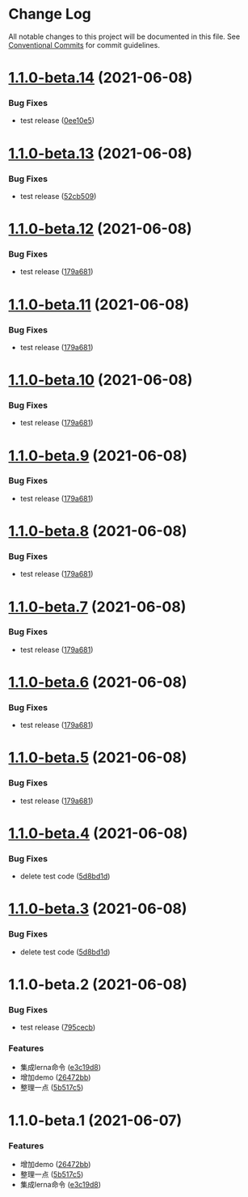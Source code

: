 # Change Log

All notable changes to this project will be documented in this file.
See [Conventional Commits](https://conventionalcommits.org) for commit guidelines.

# [1.1.0-beta.14](http://仓库地址/compare/@winexmaterial-scaffolds/wn-vue2-template@1.1.0-beta.13...@winexmaterial-scaffolds/wn-vue2-template@1.1.0-beta.14) (2021-06-08)


### Bug Fixes

* test  release ([0ee10e5](http://仓库地址/commits/0ee10e588c9e95452dd770e45edb55002d8c5346))





# [1.1.0-beta.13](http://仓库地址/compare/@winexmaterial-scaffolds/wn-vue2-template@1.1.0-beta.12...@winexmaterial-scaffolds/wn-vue2-template@1.1.0-beta.13) (2021-06-08)


### Bug Fixes

* test  release ([52cb509](http://仓库地址/commits/52cb509ab3d73010c903ba7e1954f2e287ecc4fd))





# [1.1.0-beta.12](http://仓库地址/compare/@winexmaterial-scaffolds/wn-vue2-template@1.1.0-beta.4...@winexmaterial-scaffolds/wn-vue2-template@1.1.0-beta.12) (2021-06-08)


### Bug Fixes

* test  release ([179a681](http://仓库地址/commits/179a6816de5885542fc54e9a63ed6848e295def8))





# [1.1.0-beta.11](http://仓库地址/compare/@winexmaterial-scaffolds/wn-vue2-template@1.1.0-beta.4...@winexmaterial-scaffolds/wn-vue2-template@1.1.0-beta.11) (2021-06-08)


### Bug Fixes

* test  release ([179a681](http://仓库地址/commits/179a6816de5885542fc54e9a63ed6848e295def8))





# [1.1.0-beta.10](http://仓库地址/compare/@winexmaterial-scaffolds/wn-vue2-template@1.1.0-beta.4...@winexmaterial-scaffolds/wn-vue2-template@1.1.0-beta.10) (2021-06-08)


### Bug Fixes

* test  release ([179a681](http://仓库地址/commits/179a6816de5885542fc54e9a63ed6848e295def8))





# [1.1.0-beta.9](http://仓库地址/compare/@winexmaterial-scaffolds/wn-vue2-template@1.1.0-beta.4...@winexmaterial-scaffolds/wn-vue2-template@1.1.0-beta.9) (2021-06-08)


### Bug Fixes

* test  release ([179a681](http://仓库地址/commits/179a6816de5885542fc54e9a63ed6848e295def8))





# [1.1.0-beta.8](http://仓库地址/compare/@winexmaterial-scaffolds/wn-vue2-template@1.1.0-beta.4...@winexmaterial-scaffolds/wn-vue2-template@1.1.0-beta.8) (2021-06-08)


### Bug Fixes

* test  release ([179a681](http://仓库地址/commits/179a6816de5885542fc54e9a63ed6848e295def8))





# [1.1.0-beta.7](http://仓库地址/compare/@winexmaterial-scaffolds/wn-vue2-template@1.1.0-beta.4...@winexmaterial-scaffolds/wn-vue2-template@1.1.0-beta.7) (2021-06-08)


### Bug Fixes

* test  release ([179a681](http://仓库地址/commits/179a6816de5885542fc54e9a63ed6848e295def8))





# [1.1.0-beta.6](http://仓库地址/compare/@winexmaterial-scaffolds/wn-vue2-template@1.1.0-beta.4...@winexmaterial-scaffolds/wn-vue2-template@1.1.0-beta.6) (2021-06-08)


### Bug Fixes

* test  release ([179a681](http://仓库地址/commits/179a6816de5885542fc54e9a63ed6848e295def8))





# [1.1.0-beta.5](http://仓库地址/compare/@winexmaterial-scaffolds/wn-vue2-template@1.1.0-beta.4...@winexmaterial-scaffolds/wn-vue2-template@1.1.0-beta.5) (2021-06-08)


### Bug Fixes

* test  release ([179a681](http://仓库地址/commits/179a6816de5885542fc54e9a63ed6848e295def8))





# [1.1.0-beta.4](http://仓库地址/compare/@winexmaterial-scaffolds/wn-vue2-template@1.1.0-beta.2...@winexmaterial-scaffolds/wn-vue2-template@1.1.0-beta.4) (2021-06-08)


### Bug Fixes

* delete test code ([5d8bd1d](http://仓库地址/commits/5d8bd1d905cb1538e1fb2f0272086cd8c4b6a2dd))





# [1.1.0-beta.3](http://仓库地址/compare/@winexmaterial-scaffolds/wn-vue2-template@1.1.0-beta.2...@winexmaterial-scaffolds/wn-vue2-template@1.1.0-beta.3) (2021-06-08)


### Bug Fixes

* delete test code ([5d8bd1d](http://仓库地址/commits/5d8bd1d905cb1538e1fb2f0272086cd8c4b6a2dd))






# 1.1.0-beta.2 (2021-06-08)


### Bug Fixes

* test  release ([795cecb](http://仓库地址/commits/795cecba6bfda187d60414b336b810123cc941c2))


### Features

* 集成lerna命令 ([e3c19d8](http://仓库地址/commits/e3c19d88b957e0281a3d3486c380f13875b7625d))
* 增加demo ([26472bb](http://仓库地址/commits/26472bb859eecd8379968e5afe3e65aafba16553))
* 整理一点 ([5b517c5](http://仓库地址/commits/5b517c54b3ef44998e3eaf77a78c820ff00e1563))






# 1.1.0-beta.1 (2021-06-07)


### Features

* 增加demo ([26472bb](http://仓库地址/commits/26472bb859eecd8379968e5afe3e65aafba16553))
* 整理一点 ([5b517c5](http://仓库地址/commits/5b517c54b3ef44998e3eaf77a78c820ff00e1563))
* 集成lerna命令 ([e3c19d8](http://仓库地址/commits/e3c19d88b957e0281a3d3486c380f13875b7625d))
